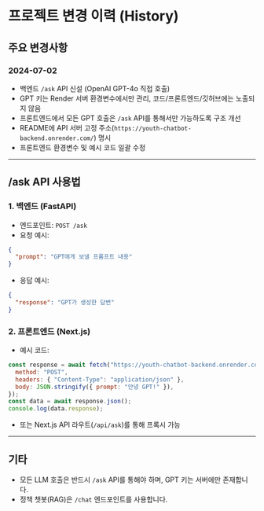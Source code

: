 # 프로젝트 변경 이력 (History)

## 주요 변경사항

### 2024-07-02
- 백엔드 `/ask` API 신설 (OpenAI GPT-4o 직접 호출)
- GPT 키는 Render 서버 환경변수에서만 관리, 코드/프론트엔드/깃허브에는 노출되지 않음
- 프론트엔드에서 모든 GPT 호출은 `/ask` API를 통해서만 가능하도록 구조 개선
- README에 API 서버 고정 주소(`https://youth-chatbot-backend.onrender.com/`) 명시
- 프론트엔드 환경변수 및 예시 코드 일괄 수정

---

## /ask API 사용법

### 1. 백엔드 (FastAPI)
- 엔드포인트: `POST /ask`
- 요청 예시:
```json
{
  "prompt": "GPT에게 보낼 프롬프트 내용"
}
```
- 응답 예시:
```json
{
  "response": "GPT가 생성한 답변"
}
```

### 2. 프론트엔드 (Next.js)
- 예시 코드:
```js
const response = await fetch("https://youth-chatbot-backend.onrender.com/ask", {
  method: "POST",
  headers: { "Content-Type": "application/json" },
  body: JSON.stringify({ prompt: "안녕 GPT!" }),
});
const data = await response.json();
console.log(data.response);
```
- 또는 Next.js API 라우트(`/api/ask`)를 통해 프록시 가능

---

## 기타
- 모든 LLM 호출은 반드시 `/ask` API를 통해야 하며, GPT 키는 서버에만 존재합니다.
- 정책 챗봇(RAG)은 `/chat` 엔드포인트를 사용합니다. 